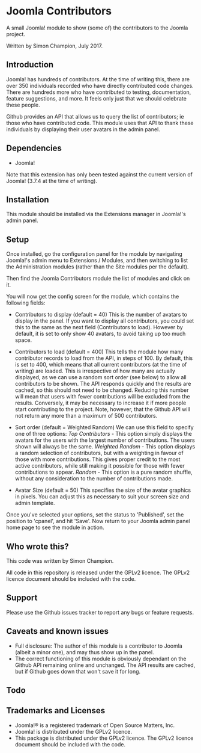Joomla Contributors
=====================

A small Joomla! module to show (some of) the contributors to the Joomla project.

Written by Simon Champion, July 2017.


Introduction
------------

Joomla! has hundreds of contributors. At the time of writing this, there are over 350 individuals recorded who have directly contributed code changes. There are hundreds more who have contributed to testing, documentation, feature suggestions, and more. It feels only just that we should celebrate these people.

Github provides an API that allows us to query the list of contributors; ie those who have contributed code. This module uses that API to thank these individuals by displaying their user avatars in the admin panel.


Dependencies
------------

* Joomla!

Note that this extension has only been tested against the current version of Joomla! (3.7.4 at the time of writing).


Installation
------------

This module should be installed via the Extensions manager in Joomla!'s admin panel.


Setup
-----

Once installed, go the configuration panel for the module by navigating Joomla!'s admin menu to Extensions / Modules, and then switching to list the Administration modules (rather than the Site modules per the default).

Then find the Joomla Contributors module the list of modules and click on it.

You will now get the config screen for the module, which contains the following fields:

* Contributors to display (default = 40)
  This is the number of avatars to display in the panel. If you want to display all contributors, you could set this to the same as the next field (Contributors to load). However by default, it is set to only show 40 avatars, to avoid taking up too much space.

* Contributors to load (default = 400)
  This tells the module how many contributor records to load from the API, in steps of 100. By default, this is set to 400, which means that all current contributors (at the time of writing) are loaded. This is irrespective of how many are actually displayed, as we can use a random sort order (see below) to allow all contributors to be shown. The API responds quickly and the results are cached, so this should not need to be changed. Reducing this number will mean that users with fewer contributions will be excluded from the results. Conversely, it may be necessary to increase it if more people start contributing to the project. Note, however, that the Github API will not return any more than a maximum of 500 contributors.

* Sort order (default = Weighted Random)
  We can use this field to specify one of three options:
  *Top Contributors* - This option simply displays the avatars for the users with the largest number of contributions. The users shown will always be the same.
  *Weighted Random* - This option displays a random selection of contributors, but with a weighting in favour of those with more contributions. This gives proper credit to the most active contributors, while still making it possible for those with fewer contributions to appear.
  *Random* - This option is a pure random shuffle, without any consideration to the number of contributions made.

* Avatar Size (default = 50)
  This specifies the size of the avatar graphics in pixels. You can adjust this as necessary to suit your screen size and admin template.

Once you've selected your options, set the status to 'Published', set the position to 'cpanel', and hit 'Save'. Now return to your Joomla admin panel home page to see the module in action.


Who wrote this?
---------------

This code was written by Simon Champion.

All code in this repository is released under the GPLv2 licence. The GPLv2 licence document should be included with the code.


Support
-------

Please use the Github issues tracker to report any bugs or feature requests.



Caveats and known issues
------------------------

* Full disclosure: The author of this module is a contributor to Joomla (albeit a minor one), and may thus show up in the panel.
* The correct functioning of this module is obviously dependant on the Github API remaining online and unchanged. The API results are cached, but if Github goes down that won't save it for long.


Todo
----


Trademarks and Licenses
-----------------------

* Joomla!® is a registered trademark of Open Source Matters, Inc.
* Joomla! is distributed under the GPLv2 licence.
* This package is distributed under the GPLv2 licence. The GPLv2 licence document should be included with the code.
